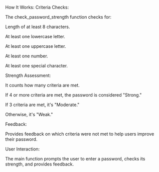 How It Works:
Criteria Checks:

The check_password_strength function checks for:

Length of at least 8 characters.

At least one lowercase letter.

At least one uppercase letter.

At least one number.

At least one special character.

Strength Assessment:

It counts how many criteria are met.

If 4 or more criteria are met, the password is considered "Strong."

If 3 criteria are met, it's "Moderate."

Otherwise, it's "Weak."

Feedback:

Provides feedback on which criteria were not met to help users improve their password.

User Interaction:

The main function prompts the user to enter a password, checks its strength, and provides feedback.
